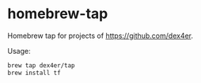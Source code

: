 # homebrew-tap

Homebrew tap for projects of <https://github.com/dex4er>.

Usage:

```sh
brew tap dex4er/tap
brew install tf
```
